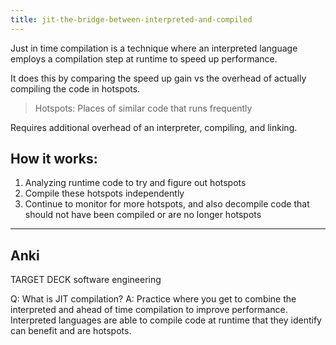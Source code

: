 ```yaml
---
title: jit-the-bridge-between-interpreted-and-compiled
---
```

Just in time compilation is a technique where an interpreted language employs a compilation step at runtime to speed up performance.

It does this by comparing the speed up gain vs the overhead of actually compiling the code in hotspots.
> Hotspots: Places of similar code that runs frequently

Requires additional overhead of an interpreter, compiling, and linking.

## How it works:
1. Analyzing runtime code to try and figure out hotspots 
2. Compile these hotspots independently
3. Continue to monitor for more hotspots, and also decompile code that should not have been compiled or are no longer hotspots

---
## Anki

TARGET DECK
software engineering

Q: What is JIT compilation?
A: Practice where you get to combine the interpreted and ahead of time compilation to improve performance. Interpreted languages are able to compile code at runtime that they identify can benefit and are hotspots.
<!--ID: 1700558287038-->
